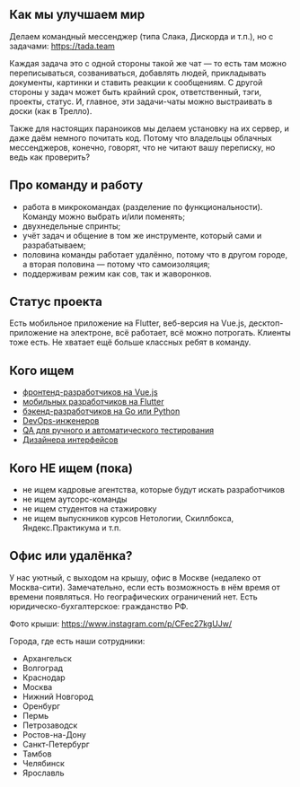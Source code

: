 ## Как мы улучшаем мир
Делаем командный мессенджер (типа Слака, Дискорда и т.п.), но с задачами: https://tada.team

Каждая задача это с одной стороны такой же чат — то есть там можно переписываться, созваниваться, добавлять людей, прикладывать документы, картинки и ставить реакции к сообщениям. С другой стороны у задач может быть крайний срок, ответственный, тэги, проекты, статус. И, главное, эти задачи-чаты можно выстраивать в доски (как в Трелло). 

Также для настоящих параноиков мы делаем установку на их сервер, и даже даём немного почитать код. Потому что владельцы облачных мессенджеров, конечно, говорят, что не читают вашу переписку, но ведь как проверить?

## Про команду и работу
 - работа в микрокомандах (разделение по функциональности). Команду можно выбрать и/или поменять;
 - двухнедельные спринты;
 - учёт задач и общение в том же инструменте, который сами и разрабатываем;
 - половина команды работает удалённо, потому что в другом городе, а вторая половина — потому что самоизоляция; 
 - поддерживам режим как сов, так и жаворонков.

## Статус проекта
Есть мобильное приложение на Flutter, веб-версия на Vue.js, десктоп-приложение на электроне, всё работает, всё можно потрогать. Клиенты тоже есть. Не хватает ещё больше классных ребят в команду.

## Кого ищем
- [фронтенд-разработчиков на Vue.js](/front/)
- [мобильных разработчиков на Flutter](/mobile/)
- [бэкенд-разработчиков на Go или Python](/back/)
- [DevOps-инженеров](/devops/)
- [QA для ручного и автоматического тестирования](/qa/)
- [Дизайнера интерфейсов](/design/)

## Кого НЕ ищем (пока)
 - не ищем кадровые агентства, которые будут искать разработчиков
 - не ищем аутсорс-команды
 - не ищем студентов на стажировку
 - не ищем выпускников курсов Нетологии, Скиллбокса, Яндекс.Практикума и т.п.

## Офис или удалёнка?
У нас уютный, с выходом на крышу, офис в Москве (недалеко от Москва-сити). Замечательно, если есть возможность в нём время от времени появляться. Но географических ограничений нет. Есть юридическо-бухгалтерское: гражданство РФ.

Фото крыши: https://www.instagram.com/p/CFec27kgUJw/

Города, где есть наши сотрудники:
 - Архангельск
 - Волгоград
 - Краснодар
 - Москва  
 - Нижний Новгород
 - Оренбург
 - Пермь
 - Петрозаводск
 - Ростов-на-Дону
 - Санкт-Петербург
 - Тамбов
 - Челябинск
 - Ярославль
